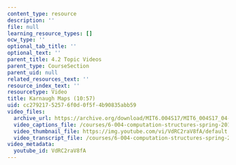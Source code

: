 ```yaml
---
content_type: resource
description: ''
file: null
learning_resource_types: []
ocw_type: ''
optional_tab_title: ''
optional_text: ''
parent_title: 4.2 Topic Videos
parent_type: CourseSection
parent_uid: null
related_resources_text: ''
resource_index_text: ''
resourcetype: Video
title: Karnaugh Maps (10:57)
uid: cc279217-5257-6f0d-0f5f-4b90835abb59
video_files:
  archive_url: https://archive.org/download/MIT6.004S17/MIT6_004S17_04-02-05_300k.mp4
  video_captions_file: /courses/6-004-computation-structures-spring-2017/e6421cff8f12501298202c11d4cce927_VdRC2raV8fA.vtt
  video_thumbnail_file: https://img.youtube.com/vi/VdRC2raV8fA/default.jpg
  video_transcript_file: /courses/6-004-computation-structures-spring-2017/b02c32e1785c4bddf33b0285c6b76da7_VdRC2raV8fA.pdf
video_metadata:
  youtube_id: VdRC2raV8fA
---
```

